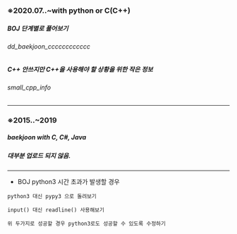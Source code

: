 ### ※2020.07..~with python or C(C++)
##### BOJ 단계별로 풀어보기
###### dd_baekjoon_cccccccccccc

##### C++ 안쓰지만 C++을 사용해야 할 상황을 위한 작은 정보
###### small_cpp_info

*************************************************************************

### ※2015..~2019
##### baekjoon with C, C#, Java
##### 대부분 업로드 되지 않음.

*************************************************************************


* BOJ python3 시간 초과가 발생할 경우
```
python3 대신 pypy3 으로 돌려보기

input() 대신 readline() 사용해보기

위 두가지로 성공할 경우 python3로도 성공할 수 있도록 수정하기
```